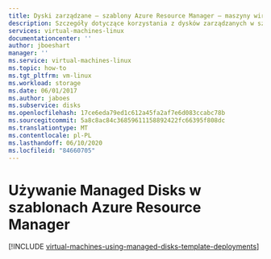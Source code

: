 ```yaml
---
title: Dyski zarządzane — szablony Azure Resource Manager — maszyny wirtualne z systemem Linux
description: Szczegóły dotyczące korzystania z dysków zarządzanych w szablonach Azure Resource Manager dla maszyn wirtualnych z systemem Linux
services: virtual-machines-linux
documentationcenter: ''
author: jboeshart
manager: ''
ms.service: virtual-machines-linux
ms.topic: how-to
ms.tgt_pltfrm: vm-linux
ms.workload: storage
ms.date: 06/01/2017
ms.author: jaboes
ms.subservice: disks
ms.openlocfilehash: 17ce6eda79ed1c612a45fa2af7e6d083ccabc78b
ms.sourcegitcommit: 5a8c8ac84c36859611158892422fc66395f808dc
ms.translationtype: MT
ms.contentlocale: pl-PL
ms.lasthandoff: 06/10/2020
ms.locfileid: "84660705"
---
```

# <a name="using-managed-disks-in-azure-resource-manager-templates"></a>Używanie Managed Disks w szablonach Azure Resource Manager
[!INCLUDE [virtual-machines-using-managed-disks-template-deployments](../../../includes/virtual-machines-using-managed-disks-template-deployments.md)]
